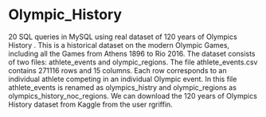 # Olympic_History
20 SQL queries in MySQL using  real dataset of 120 years of Olympics History .
This is a historical dataset on the modern Olympic Games, including all the Games from Athens 1896 to Rio 2016.
The dataset consists of two files: athlete_events and olympic_regions.
The file athlete_events.csv contains 271116 rows and 15 columns. Each row corresponds to an individual athlete competing in an individual Olympic event.
In this file athlete_events is renamed as olympics_histry and olympic_regions as olympics_history_noc_regions.
We can download the 120 years of Olympics History dataset from Kaggle from the user rgriffin.
